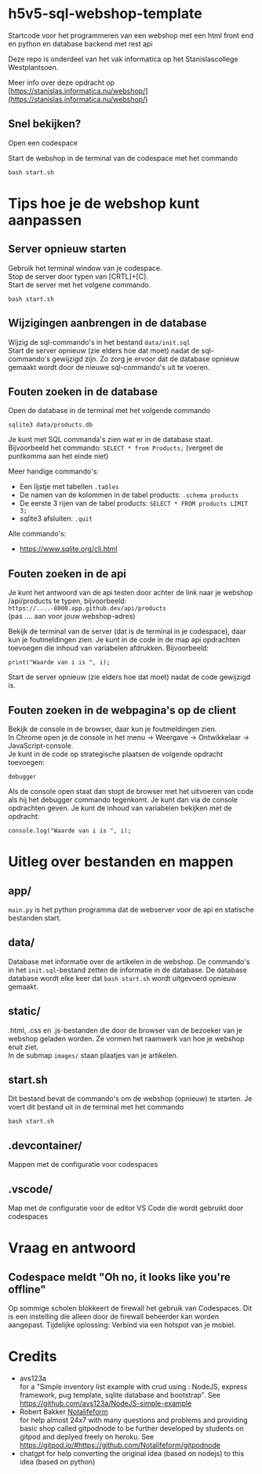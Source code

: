 #  h5v5-sql-webshop-template
Startcode voor het programmeren van een webshop met een html front end en python en database backend met rest api

Deze repo is onderdeel van het vak informatica op het Stanislascollege Westplantsoen.

Meer info over deze opdracht op<br>
[https://stanislas.informatica.nu/webshop/](https://stanislas.informatica.nu/webshop/)

## Snel bekijken?

Open een codespace

Start de webshop in de terminal van de codespace met het commando 
```
bash start.sh
```


# Tips hoe je de webshop kunt aanpassen 

## Server opnieuw starten
Gebruik het terminal window van je codespace.<br>
Stop de server door typen van [CRTL]+[C].<br>
Start de server met het volgene commando.<br>
```
bash start.sh
```

## Wijzigingen aanbrengen in de database
Wijzig de sql-commando's in het bestand `data/init.sql`<br>
Start de server opnieuw (zie elders hoe dat moet) nadat de sql-commando's gewijzigd zijn. Zo zorg je ervoor dat de database opnieuw gemaakt wordt door de nieuwe sql-commando's uit te voeren.

## Fouten zoeken in de database
Open de database in de terminal met het volgende commando
```
sqlite3 data/products.db
```
Je kunt met SQL commanda's zien wat er in de database staat.<br>
Bijvoorbeeld het commando: `SELECT * from Products;` (vergeet de puntkomma aan het einde niet)

Meer handige commando's:<br>
- Een lijstje met tabellen `.tables`
- De namen van de kolommen in de tabel products: `.schema products`
- De eerste 3 rijen van de tabel products: `SELECT * FROM products LIMIT 3;`
- sqlite3 afsluiten: `.quit`

Alle commando's:<br>
- https://www.sqlite.org/cli.html

## Fouten zoeken in de api
Je kunt het antwoord van de api testen door achter de link naar je webshop /api/products te typen, bijvoorbeeld:<br>
`https://....-8000.app.github.dev/api/products`<br> (pas .... aan voor jouw webshop-adres)

Bekijk de terminal van de server (dat is de terminal in je codespace), daar kun je foutmeldingen zien.
Je kunt in de code in de map api opdrachten toevoegen die inhoud van variabelen afdrukken. Bijvoorbeeld:
```
print("Waarde van i is ", i);
```
Start de server opnieuw (zie elders hoe dat moet) nadat de code gewijzigd is.

## Fouten zoeken in de webpagina's op de client
Bekijk de console in de browser, daar kun je foutmeldingen zien.<br>
In Chrome open je de console in het menu -> Weergave -> Ontwikkelaar -> JavaScript-console. <br>
Je kunt in de code op strategische plaatsen de volgende opdracht toevoegen:
```
debugger
```
Als de console open staat dan stopt de browser met het uitvoeren van code als hij het debugger commando tegenkomt. Je kunt dan via de console opdrachten geven. Je kunt de inhoud van variabelen bekijken met de opdracht:
```
console.log("Waarde van i is ", i);
```

# Uitleg over bestanden en mappen

## app/
`main.py` is het python programma dat de webserver voor de api en statische bestanden start.

## data/
Database met informatie over de artikelen in de webshop. De commando's in het `init.sql`-bestand zetten de informatie in de database. De database database wordt elke keer dat `bash start.sh` wordt uitgevoerd opnieuw gemaakt.

## static/
.html, .css en .js-bestanden die door de browser van de bezoeker van je webshop geladen worden. Ze vormen het raamwerk van hoe je webshop eruit ziet.<br>
In de submap `images/` staan plaatjes van je artikelen.

## start.sh
Dit bestand bevat de commando's om de webshop (opnieuw) te starten. Je voert dit bestand uit in de terminal met het commando
```
bash start.sh
```

## .devcontainer/
Mappen met de configuratie voor codespaces

## .vscode/
Map met de configuratie voor de editor VS Code die wordt gebruikt door codespaces

# Vraag en antwoord

## Codespace meldt "Oh no, it looks like you're offline"
Op sommige scholen blokkeert de firewall het gebruik van Codespaces. Dit is een instelling die alleen door de firewall beheerder kan worden aangepast. Tijdelijke oplossing: Verbind via een hotspot van je mobiel.

# Credits
- avs123a<br>
for a "Simple inventory list example with crud using : NodeJS, express framework, pug template, sqlite database and bootstrap". See https://github.com/avs123a/NodeJS-simple-example
- Robert Bakker [Notalifeform](https://www.gihub.com/Notalifeform)<br>
for help almost 24x7 with many questions and problems and providing basic shop called gitpodnode to be further developed by students on gitpod and deplyed freely on heroku. See https://gitpod.io/#https://github.com/Notalifeform/gitpodnode
- chatgpt for help converting the original idea (based on nodejs) to this idea (based on python)


